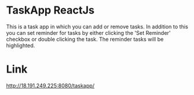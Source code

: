 # TaskApp ReactJs

This is a task app in which you can add or remove tasks. In addition to this you can set reminder for tasks by either clicking the 'Set Reminder' checkbox or double clicking the task. The reminder tasks will be highlighted.

# Link
http://18.191.249.225:8080/taskapp/